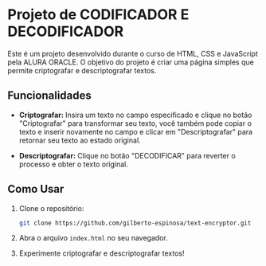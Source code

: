 # Projeto de CODIFICADOR E DECODIFICADOR

Este é um projeto desenvolvido durante o curso de HTML, CSS e JavaScript pela ALURA ORACLE.
O objetivo do projeto é criar uma página simples que permite criptografar e descriptografar textos.

## Funcionalidades

- **Criptografar:** Insira um texto no campo especificado e clique no botão "Criptografar" para transformar seu texto, você também pode copiar o texto e inserir novamente no campo e clicar em "Descriptografar" para retornar seu texto ao estado original.

- **Descriptografar:** Clique no botão "DECODIFICAR" para reverter o processo e obter o texto original.

## Como Usar

1. Clone o repositório:

    ```bash
    git clone https://github.com/gilberto-espinosa/text-encryptor.git
    ```

2. Abra o arquivo `index.html` no seu navegador.

3. Experimente criptografar e descriptografar textos!
